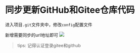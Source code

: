 # 同步更新GitHub和Gitee仓库代码

进入项目`.git`文件夹中，修改`config`配置文件

新增需要同步的url地址即可
![](images/gitee-github-snyc.png)

> tips: 记得认证登录gitee和github

